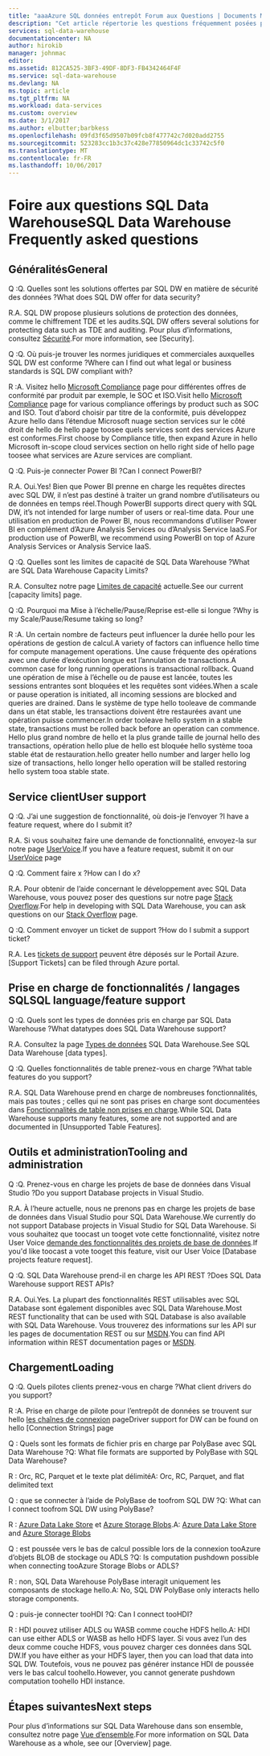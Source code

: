 ```yaml
---
title: "aaaAzure SQL données entrepôt Forum aux Questions | Documents Microsoft"
description: "Cet article répertorie les questions fréquemment posées par les clients et les développeurs sur Azure SQL Data Warehouse."
services: sql-data-warehouse
documentationcenter: NA
author: hirokib
manager: johnmac
editor: 
ms.assetid: 812CA525-3BF3-49DF-8DF3-FB4342464F4F
ms.service: sql-data-warehouse
ms.devlang: NA
ms.topic: article
ms.tgt_pltfrm: NA
ms.workload: data-services
ms.custom: overview
ms.date: 3/1/2017
ms.author: elbutter;barbkess
ms.openlocfilehash: 09fd3f65d9507b09fcb8f477742c7d020add2755
ms.sourcegitcommit: 523283cc1b3c37c428e77850964dc1c33742c5f0
ms.translationtype: MT
ms.contentlocale: fr-FR
ms.lasthandoff: 10/06/2017
---
```

# <a name="sql-data-warehouse-frequently-asked-questions"></a><span data-ttu-id="c8ae1-103">Foire aux questions SQL Data Warehouse</span><span class="sxs-lookup"><span data-stu-id="c8ae1-103">SQL Data Warehouse Frequently asked questions</span></span>

## <a name="general"></a><span data-ttu-id="c8ae1-104">Généralités</span><span class="sxs-lookup"><span data-stu-id="c8ae1-104">General</span></span>

<span data-ttu-id="c8ae1-105">Q :</span><span class="sxs-lookup"><span data-stu-id="c8ae1-105">Q.</span></span> <span data-ttu-id="c8ae1-106">Quelles sont les solutions offertes par SQL DW en matière de sécurité des données ?</span><span class="sxs-lookup"><span data-stu-id="c8ae1-106">What does SQL DW offer for data security?</span></span>

<span data-ttu-id="c8ae1-107">R.</span><span class="sxs-lookup"><span data-stu-id="c8ae1-107">A.</span></span> <span data-ttu-id="c8ae1-108">SQL DW propose plusieurs solutions de protection des données, comme le chiffrement TDE et les audits.</span><span class="sxs-lookup"><span data-stu-id="c8ae1-108">SQL DW offers several solutions for protecting data such as TDE and auditing.</span></span> <span data-ttu-id="c8ae1-109">Pour plus d’informations, consultez [Sécurité].</span><span class="sxs-lookup"><span data-stu-id="c8ae1-109">For more information, see [Security].</span></span>

<span data-ttu-id="c8ae1-110">Q :</span><span class="sxs-lookup"><span data-stu-id="c8ae1-110">Q.</span></span> <span data-ttu-id="c8ae1-111">Où puis-je trouver les normes juridiques et commerciales auxquelles SQL DW est conforme ?</span><span class="sxs-lookup"><span data-stu-id="c8ae1-111">Where can I find out what legal or business standards is SQL DW compliant with?</span></span>

<span data-ttu-id="c8ae1-112">R :</span><span class="sxs-lookup"><span data-stu-id="c8ae1-112">A.</span></span> <span data-ttu-id="c8ae1-113">Visitez hello [Microsoft Compliance] page pour différentes offres de conformité par produit par exemple, le SOC et ISO.</span><span class="sxs-lookup"><span data-stu-id="c8ae1-113">Visit hello [Microsoft Compliance] page for various compliance offerings by product such as SOC and ISO.</span></span> <span data-ttu-id="c8ae1-114">Tout d’abord choisir par titre de la conformité, puis développez Azure hello dans l’étendue Microsoft nuage section services sur le côté droit de hello de hello page toosee quels services sont des services Azure est conformes.</span><span class="sxs-lookup"><span data-stu-id="c8ae1-114">First choose by Compliance title, then expand Azure in hello Microsoft in-scope cloud services section on hello right side of hello page toosee what services are Azure services are compliant.</span></span>

<span data-ttu-id="c8ae1-115">Q :</span><span class="sxs-lookup"><span data-stu-id="c8ae1-115">Q.</span></span> <span data-ttu-id="c8ae1-116">Puis-je connecter Power BI ?</span><span class="sxs-lookup"><span data-stu-id="c8ae1-116">Can I connect PowerBI?</span></span>

<span data-ttu-id="c8ae1-117">R.</span><span class="sxs-lookup"><span data-stu-id="c8ae1-117">A.</span></span> <span data-ttu-id="c8ae1-118">Oui.</span><span class="sxs-lookup"><span data-stu-id="c8ae1-118">Yes!</span></span> <span data-ttu-id="c8ae1-119">Bien que Power BI prenne en charge les requêtes directes avec SQL DW, il n’est pas destiné à traiter un grand nombre d’utilisateurs ou de données en temps réel.</span><span class="sxs-lookup"><span data-stu-id="c8ae1-119">Though PowerBI supports direct query with SQL DW, it’s not intended for large number of users or real-time data.</span></span> <span data-ttu-id="c8ae1-120">Pour une utilisation en production de Power BI, nous recommandons d’utiliser Power BI en complément d’Azure Analysis Services ou d’Analysis Service IaaS.</span><span class="sxs-lookup"><span data-stu-id="c8ae1-120">For production use of PowerBI, we recommend using PowerBI on top of Azure Analysis Services or Analysis Service IaaS.</span></span> 

<span data-ttu-id="c8ae1-121">Q :</span><span class="sxs-lookup"><span data-stu-id="c8ae1-121">Q.</span></span> <span data-ttu-id="c8ae1-122">Quelles sont les limites de capacité de SQL Data Warehouse ?</span><span class="sxs-lookup"><span data-stu-id="c8ae1-122">What are SQL Data Warehouse Capacity Limits?</span></span>

<span data-ttu-id="c8ae1-123">R.</span><span class="sxs-lookup"><span data-stu-id="c8ae1-123">A.</span></span> <span data-ttu-id="c8ae1-124">Consultez notre page [Limites de capacité] actuelle.</span><span class="sxs-lookup"><span data-stu-id="c8ae1-124">See our current [capacity limits] page.</span></span> 

<span data-ttu-id="c8ae1-125">Q :</span><span class="sxs-lookup"><span data-stu-id="c8ae1-125">Q.</span></span> <span data-ttu-id="c8ae1-126">Pourquoi ma Mise à l’échelle/Pause/Reprise est-elle si longue ?</span><span class="sxs-lookup"><span data-stu-id="c8ae1-126">Why is my Scale/Pause/Resume taking so long?</span></span>

<span data-ttu-id="c8ae1-127">R :</span><span class="sxs-lookup"><span data-stu-id="c8ae1-127">A.</span></span> <span data-ttu-id="c8ae1-128">Un certain nombre de facteurs peut influencer la durée hello pour les opérations de gestion de calcul.</span><span class="sxs-lookup"><span data-stu-id="c8ae1-128">A variety of factors can influence hello time for compute management operations.</span></span> <span data-ttu-id="c8ae1-129">Une cause fréquente des opérations avec une durée d’exécution longue est l’annulation de transactions.</span><span class="sxs-lookup"><span data-stu-id="c8ae1-129">A common case for  long running operations is transactional rollback.</span></span> <span data-ttu-id="c8ae1-130">Quand une opération de mise à l’échelle ou de pause est lancée, toutes les sessions entrantes sont bloquées et les requêtes sont vidées.</span><span class="sxs-lookup"><span data-stu-id="c8ae1-130">When a scale or pause operation is initiated, all incoming sessions are blocked and queries are drained.</span></span> <span data-ttu-id="c8ae1-131">Dans le système de type hello tooleave de commande dans un état stable, les transactions doivent être restaurées avant une opération puisse commencer.</span><span class="sxs-lookup"><span data-stu-id="c8ae1-131">In order tooleave hello system in a stable state, transactions must be rolled back before an operation can commence.</span></span> <span data-ttu-id="c8ae1-132">Hello plus grand nombre de hello et la plus grande taille de journal hello des transactions, opération hello plue de hello est bloquée hello système tooa stable état de restauration.</span><span class="sxs-lookup"><span data-stu-id="c8ae1-132">hello greater hello number and larger hello log size of transactions, hello longer hello operation will be stalled restoring hello system tooa stable state.</span></span>

## <a name="user-support"></a><span data-ttu-id="c8ae1-133">Service client</span><span class="sxs-lookup"><span data-stu-id="c8ae1-133">User support</span></span>

<span data-ttu-id="c8ae1-134">Q :</span><span class="sxs-lookup"><span data-stu-id="c8ae1-134">Q.</span></span> <span data-ttu-id="c8ae1-135">J’ai une suggestion de fonctionnalité, où dois-je l’envoyer ?</span><span class="sxs-lookup"><span data-stu-id="c8ae1-135">I have a feature request, where do I submit it?</span></span>

<span data-ttu-id="c8ae1-136">R.</span><span class="sxs-lookup"><span data-stu-id="c8ae1-136">A.</span></span> <span data-ttu-id="c8ae1-137">Si vous souhaitez faire une demande de fonctionnalité, envoyez-la sur notre page [UserVoice].</span><span class="sxs-lookup"><span data-stu-id="c8ae1-137">If you have a feature request, submit it on our [UserVoice] page</span></span>

<span data-ttu-id="c8ae1-138">Q :</span><span class="sxs-lookup"><span data-stu-id="c8ae1-138">Q.</span></span> <span data-ttu-id="c8ae1-139">Comment faire x ?</span><span class="sxs-lookup"><span data-stu-id="c8ae1-139">How can I do x?</span></span>

<span data-ttu-id="c8ae1-140">R.</span><span class="sxs-lookup"><span data-stu-id="c8ae1-140">A.</span></span> <span data-ttu-id="c8ae1-141">Pour obtenir de l’aide concernant le développement avec SQL Data Warehouse, vous pouvez poser des questions sur notre page [Stack Overflow].</span><span class="sxs-lookup"><span data-stu-id="c8ae1-141">For help in developing with SQL Data Warehouse, you can ask questions on our [Stack Overflow] page.</span></span> 

<span data-ttu-id="c8ae1-142">Q :</span><span class="sxs-lookup"><span data-stu-id="c8ae1-142">Q.</span></span> <span data-ttu-id="c8ae1-143">Comment envoyer un ticket de support ?</span><span class="sxs-lookup"><span data-stu-id="c8ae1-143">How do I submit a support ticket?</span></span>

<span data-ttu-id="c8ae1-144">R.</span><span class="sxs-lookup"><span data-stu-id="c8ae1-144">A.</span></span> <span data-ttu-id="c8ae1-145">Les [tickets de support] peuvent être déposés sur le Portail Azure.</span><span class="sxs-lookup"><span data-stu-id="c8ae1-145">[Support Tickets] can be filed through Azure portal.</span></span>

## <a name="sql-languagefeature-support"></a><span data-ttu-id="c8ae1-146">Prise en charge de fonctionnalités / langages SQL</span><span class="sxs-lookup"><span data-stu-id="c8ae1-146">SQL language/feature support</span></span> 

<span data-ttu-id="c8ae1-147">Q :</span><span class="sxs-lookup"><span data-stu-id="c8ae1-147">Q.</span></span> <span data-ttu-id="c8ae1-148">Quels sont les types de données pris en charge par SQL Data Warehouse ?</span><span class="sxs-lookup"><span data-stu-id="c8ae1-148">What datatypes does SQL Data Warehouse support?</span></span>

<span data-ttu-id="c8ae1-149">R.</span><span class="sxs-lookup"><span data-stu-id="c8ae1-149">A.</span></span> <span data-ttu-id="c8ae1-150">Consultez la page [Types de données] SQL Data Warehouse.</span><span class="sxs-lookup"><span data-stu-id="c8ae1-150">See SQL Data Warehouse [data types].</span></span>

<span data-ttu-id="c8ae1-151">Q :</span><span class="sxs-lookup"><span data-stu-id="c8ae1-151">Q.</span></span> <span data-ttu-id="c8ae1-152">Quelles fonctionnalités de table prenez-vous en charge ?</span><span class="sxs-lookup"><span data-stu-id="c8ae1-152">What table features do you support?</span></span>

<span data-ttu-id="c8ae1-153">R.</span><span class="sxs-lookup"><span data-stu-id="c8ae1-153">A.</span></span> <span data-ttu-id="c8ae1-154">SQL Data Warehouse prend en charge de nombreuses fonctionnalités, mais pas toutes ; celles qui ne sont pas prises en charge sont documentées dans [Fonctionnalités de table non prises en charge].</span><span class="sxs-lookup"><span data-stu-id="c8ae1-154">While SQL Data Warehouse supports many features, some are not supported and are documented in [Unsupported Table Features].</span></span>

## <a name="tooling-and-administration"></a><span data-ttu-id="c8ae1-155">Outils et administration</span><span class="sxs-lookup"><span data-stu-id="c8ae1-155">Tooling and administration</span></span>

<span data-ttu-id="c8ae1-156">Q :</span><span class="sxs-lookup"><span data-stu-id="c8ae1-156">Q.</span></span> <span data-ttu-id="c8ae1-157">Prenez-vous en charge les projets de base de données dans Visual Studio ?</span><span class="sxs-lookup"><span data-stu-id="c8ae1-157">Do you support Database projects in Visual Studio.</span></span>

<span data-ttu-id="c8ae1-158">R.</span><span class="sxs-lookup"><span data-stu-id="c8ae1-158">A.</span></span> <span data-ttu-id="c8ae1-159">À l’heure actuelle, nous ne prenons pas en charge les projets de base de données dans Visual Studio pour SQL Data Warehouse.</span><span class="sxs-lookup"><span data-stu-id="c8ae1-159">We currently do not support Database projects in Visual Studio for SQL Data Warehouse.</span></span> <span data-ttu-id="c8ae1-160">Si vous souhaitez que toocast un tooget vote cette fonctionnalité, visitez notre User Voice [demande des fonctionnalités des projets de base de données].</span><span class="sxs-lookup"><span data-stu-id="c8ae1-160">If you'd like toocast a vote tooget this feature, visit our User Voice [Database projects feature request].</span></span>

<span data-ttu-id="c8ae1-161">Q :</span><span class="sxs-lookup"><span data-stu-id="c8ae1-161">Q.</span></span> <span data-ttu-id="c8ae1-162">SQL Data Warehouse prend-il en charge les API REST ?</span><span class="sxs-lookup"><span data-stu-id="c8ae1-162">Does SQL Data Warehouse support REST APIs?</span></span>

<span data-ttu-id="c8ae1-163">R.</span><span class="sxs-lookup"><span data-stu-id="c8ae1-163">A.</span></span> <span data-ttu-id="c8ae1-164">Oui.</span><span class="sxs-lookup"><span data-stu-id="c8ae1-164">Yes.</span></span> <span data-ttu-id="c8ae1-165">La plupart des fonctionnalités REST utilisables avec SQL Database sont également disponibles avec SQL Data Warehouse.</span><span class="sxs-lookup"><span data-stu-id="c8ae1-165">Most REST functionality that can be used with SQL Database is also available with SQL Data Warehouse.</span></span> <span data-ttu-id="c8ae1-166">Vous trouverez des informations sur les API sur les pages de documentation REST ou sur [MSDN].</span><span class="sxs-lookup"><span data-stu-id="c8ae1-166">You can find API information within REST documentation pages or [MSDN].</span></span>


## <a name="loading"></a><span data-ttu-id="c8ae1-167">Chargement</span><span class="sxs-lookup"><span data-stu-id="c8ae1-167">Loading</span></span>

<span data-ttu-id="c8ae1-168">Q :</span><span class="sxs-lookup"><span data-stu-id="c8ae1-168">Q.</span></span> <span data-ttu-id="c8ae1-169">Quels pilotes clients prenez-vous en charge ?</span><span class="sxs-lookup"><span data-stu-id="c8ae1-169">What client drivers do you support?</span></span>

<span data-ttu-id="c8ae1-170">R :</span><span class="sxs-lookup"><span data-stu-id="c8ae1-170">A.</span></span> <span data-ttu-id="c8ae1-171">Prise en charge de pilote pour l’entrepôt de données se trouvent sur hello [les chaînes de connexion] page</span><span class="sxs-lookup"><span data-stu-id="c8ae1-171">Driver support for DW can be found on hello [Connection Strings] page</span></span>

<span data-ttu-id="c8ae1-172">Q : Quels sont les formats de fichier pris en charge par PolyBase avec SQL Data Warehouse ?</span><span class="sxs-lookup"><span data-stu-id="c8ae1-172">Q: What file formats are supported by PolyBase with SQL Data Warehouse?</span></span>

<span data-ttu-id="c8ae1-173">R : Orc, RC, Parquet et le texte plat délimité</span><span class="sxs-lookup"><span data-stu-id="c8ae1-173">A: Orc, RC, Parquet, and flat delimited text</span></span>

<span data-ttu-id="c8ae1-174">Q : que se connecter à l’aide de PolyBase de toofrom SQL DW ?</span><span class="sxs-lookup"><span data-stu-id="c8ae1-174">Q: What can I connect toofrom SQL DW using PolyBase?</span></span> 

<span data-ttu-id="c8ae1-175">R : [Azure Data Lake Store] et [Azure Storage Blobs].</span><span class="sxs-lookup"><span data-stu-id="c8ae1-175">A: [Azure Data Lake Store] and [Azure Storage Blobs]</span></span>

<span data-ttu-id="c8ae1-176">Q : est poussée vers le bas de calcul possible lors de la connexion tooAzure d’objets BLOB de stockage ou ADLS ?</span><span class="sxs-lookup"><span data-stu-id="c8ae1-176">Q: Is computation pushdown possible  when connecting tooAzure Storage Blobs or ADLS?</span></span> 

<span data-ttu-id="c8ae1-177">R : non, SQL Data Warehouse PolyBase interagit uniquement les composants de stockage hello.</span><span class="sxs-lookup"><span data-stu-id="c8ae1-177">A: No, SQL DW PolyBase only interacts hello storage components.</span></span> 

<span data-ttu-id="c8ae1-178">Q : puis-je connecter tooHDI ?</span><span class="sxs-lookup"><span data-stu-id="c8ae1-178">Q: Can I connect tooHDI?</span></span>

<span data-ttu-id="c8ae1-179">R : HDI pouvez utiliser ADLS ou WASB comme couche HDFS hello.</span><span class="sxs-lookup"><span data-stu-id="c8ae1-179">A: HDI can use either ADLS or WASB as hello HDFS layer.</span></span> <span data-ttu-id="c8ae1-180">Si vous avez l’un des deux comme couche HDFS, vous pouvez charger ces données dans SQL DW.</span><span class="sxs-lookup"><span data-stu-id="c8ae1-180">If you have either as your HDFS layer, then you can load that data into SQL DW.</span></span> <span data-ttu-id="c8ae1-181">Toutefois, vous ne pouvez pas générer instance HDI de poussée vers le bas calcul toohello.</span><span class="sxs-lookup"><span data-stu-id="c8ae1-181">However, you cannot generate pushdown computation toohello HDI instance.</span></span> 

## <a name="next-steps"></a><span data-ttu-id="c8ae1-182">Étapes suivantes</span><span class="sxs-lookup"><span data-stu-id="c8ae1-182">Next steps</span></span>
<span data-ttu-id="c8ae1-183">Pour plus d’informations sur SQL Data Warehouse dans son ensemble, consultez notre page [Vue d’ensemble].</span><span class="sxs-lookup"><span data-stu-id="c8ae1-183">For more information on SQL Data Warehouse as a whole, see our [Overview] page.</span></span>


<!-- Article references -->
[UserVoice]: https://feedback.azure.com/forums/307516-sql-data-warehouse
[les chaînes de connexion]: ./sql-data-warehouse-connection-strings.md
[Stack Overflow]: http://stackoverflow.com/questions/tagged/azure-sqldw
[tickets de support]: ./sql-data-warehouse-get-started-create-support-ticket.md
[Sécurité]: ./sql-data-warehouse-overview-manage-security.md
[Microsoft Compliance]: https://www.microsoft.com/en-us/trustcenter/compliance/complianceofferings
[Limites de capacité]: ./sql-data-warehouse-service-capacity-limits.md
[Types de données]: ./sql-data-warehouse-tables-data-types.md
[Fonctionnalités de table non prises en charge]: ./sql-data-warehouse-tables-overview.md#unsupported-table-features
[Azure Data Lake Store]: ./sql-data-warehouse-load-from-azure-data-lake-store.md
[Azure Storage Blobs]: ./sql-data-warehouse-load-from-azure-blob-storage-with-polybase.md
[demande des fonctionnalités des projets de base de données]: https://feedback.azure.com/forums/307516-sql-data-warehouse/suggestions/13313247-database-project-from-visual-studio-to-support-azu
[MSDN]: https://msdn.microsoft.com/en-us/library/azure/mt163685.aspx
[Vue d’ensemble]: ./sql-data-warehouse-overview-faq.md